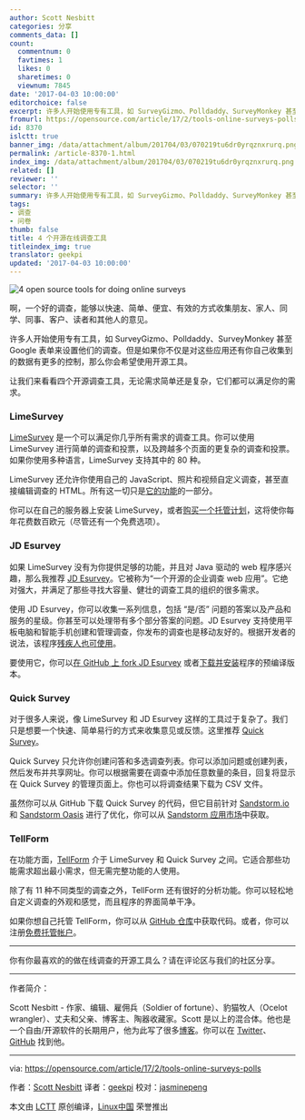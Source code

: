 ```yaml
---
author: Scott Nesbitt
categories: 分享
comments_data: []
count:
  commentnum: 0
  favtimes: 1
  likes: 0
  sharetimes: 0
  viewnum: 7845
date: '2017-04-03 10:00:00'
editorchoice: false
excerpt: 许多人开始使用专有工具，如 SurveyGizmo、Polldaddy、SurveyMonkey 甚至 Google 表单来设置他们的调查。但是如果你不仅是对这些应用还有你自己收集到的数据有更多的控制，那么你会希望使用开源工具。
fromurl: https://opensource.com/article/17/2/tools-online-surveys-polls
id: 8370
islctt: true
banner_img: /data/attachment/album/201704/03/070219tu6dr0yrqznxrurq.png
permalink: /article-8370-1.html
index_img: /data/attachment/album/201704/03/070219tu6dr0yrqznxrurq.png.thumb.jpg
related: []
reviewer: ''
selector: ''
summary: 许多人开始使用专有工具，如 SurveyGizmo、Polldaddy、SurveyMonkey 甚至 Google 表单来设置他们的调查。但是如果你不仅是对这些应用还有你自己收集到的数据有更多的控制，那么你会希望使用开源工具。
tags:
- 调查
- 问卷
thumb: false
title: 4 个开源在线调查工具
titleindex_img: true
translator: geekpi
updated: '2017-04-03 10:00:00'
---
```


![4 open source tools for doing online surveys](/data/attachment/album/201704/03/070219tu6dr0yrqznxrurq.png "4 open source tools for doing online surveys")


啊，一个好的调查，能够以快速、简单、便宜、有效的方式收集朋友、家人、同学、同事、客户、读者和其他人的意见。


许多人开始使用专有工具，如 SurveyGizmo、Polldaddy、SurveyMonkey 甚至 Google 表单来设置他们的调查。但是如果你不仅是对这些应用还有你自己收集到的数据有更多的控制，那么你会希望使用开源工具。


让我们来看看四个开源调查工具，无论需求简单还是复杂，它们都可以满足你的需求。


### LimeSurvey


[LimeSurvey](https://www.limesurvey.org/) 是一个可以满足你几乎所有需求的调查工具。你可以使用 LimeSurvey 进行简单的调查和投票，以及跨越多个页面的更复杂的调查和投票。如果你使用多种语言，LimeSurvey 支持其中的 80 种。


LimeSurvey 还允许你使用自己的 JavaScript、照片和视频自定义调查，甚至直接编辑调查的 HTML。所有这一切只是[它的功能](https://www.limesurvey.org/about-limesurvey/features)的一部分。


你可以在自己的服务器上安装 LimeSurvey，或者[购买一个托管计划](https://www.limesurvey.org/services)，这将使你每年花费数百欧元（尽管还有一个免费选项）。


### JD Esurvey


如果 LimeSurvey 没有为你提供足够的功能，并且对 Java 驱动的 web 程序感兴趣，那么我推荐 [JD Esurvey](https://www.jdsoft.com/jd-esurvey.html)。它被称为“一个开源的企业调查 web 应用”。它绝对强大，并满足了那些寻找大容量、健壮的调查工具的组织的很多需求。


使用 JD Esurvey，你可以收集一系列信息，包括 “是/否” 问题的答案以及产品和服务的星级。你甚至可以处理带有多个部分答案的问题。JD Esurvey 支持使用平板电脑和智能手机创建和管理调查，你发布的调查也是移动友好的。根据开发者的说法，该程序[残疾人也可使用](https://www.ada.gov/508/)。


要使用它，你可以[在 GitHub 上 fork JD Esurvey](https://github.com/JD-Software/JDeSurvey) 或者[下载并安装](https://github.com/JD-Software/JDeSurvey/wiki/Download-and-Installation)程序的预编译版本。


### Quick Survey


对于很多人来说，像 LimeSurvey 和 JD Esurvey 这样的工具过于复杂了。我们只是想要一个快速、简单易行的方式来收集意见或反馈。这里推荐 [Quick Survey](https://github.com/simonv3/quick-survey/)。


Quick Survey 只允许你创建问答和多选调查列表。你可以添加问题或创建列表，然后发布并共享网址。你可以根据需要在调查中添加任意数量的条目，回复将显示在 Quick Survey 的管理页面上。你也可以将调查结果下载为 CSV 文件。


虽然你可以从 GitHub 下载 Quick Survey 的代码，但它目前针对 [Sandstorm.io](http://sandstorm.io/) 和 [Sandstorm Oasis](http://oasis.sandstorm.io/) 进行了优化，你可以从 [Sandstorm 应用市场](https://apps.sandstorm.io/app/wupmzqk4872vgsye9t9x5dmrdw17mad97dk21jvcm2ph4jataze0)中获取。


### TellForm


在功能方面，[TellForm](https://www.tellform.com/) 介于 LimeSurvey 和 Quick Survey 之间。它适合那些功能需求超出最小需求，但无需完整功能的人使用。


除了有 11 种不同类型的调查之外，TellForm 还有很好的分析功能。你可以轻松地自定义调查的外观和感觉，而且程序的界面简单干净。


如果你想自己托管 TellForm，你可以从 [GitHub 仓库](https://github.com/whitef0x0/tellform)中获取代码。或者，你可以注册[免费托管帐户](https://admin.tellform.com/#!/signup)。




---


你有你最喜欢的的做在线调查的开源工具么？请在评论区与我们的社区分享。




---


作者简介：


Scott Nesbitt - 作家、编辑、雇佣兵（Soldier of fortune）、豹猫牧人（Ocelot wrangler）、丈夫和父亲、博客主、陶器收藏家。Scott 是以上的混合体。他也是一个自由/开源软件的长期用户，他为此写了很多[博客](https://apps.sandstorm.io/app/wupmzqk4872vgsye9t9x5dmrdw17mad97dk21jvcm2ph4jataze0)。你可以在 [Twitter](https://www.tellform.com/)、[GitHub](https://github.com/whitef0x0/tellform) 找到他。




---


via: <https://opensource.com/article/17/2/tools-online-surveys-polls>


作者：[Scott Nesbitt](https://opensource.com/users/scottnesbitt)  译者：[geekpi](https://github.com/geekpi) 校对：[jasminepeng](https://github.com/jasminepeng)


本文由 [LCTT](https://github.com/LCTT/TranslateProject) 原创编译，[Linux中国](https://linux.cn/) 荣誉推出